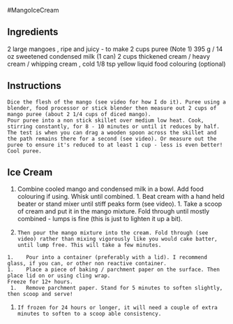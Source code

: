 #MangoIceCream 
## Ingredients
2 large mangoes , ripe and juicy - to make 2 cups puree (Note 1)
395 g / 14 oz sweetened condensed milk (1 can)
 2 cups thickened cream / heavy cream / whipping cream , cold
1/8 tsp yellow liquid food colouring (optional) 
## Instructions
    Dice the flesh of the mango (see video for how I do it). Puree using a blender, food processor or stick blender then measure out 2 cups of mango puree (about 2 1/4 cups of diced mango).
    Pour puree into a non stick skillet over medium low heat. Cook, stirring constantly, for 8 - 10 minutes or until it reduces by half. The test is when you can drag a wooden spoon across the skillet and the path remains there for a second (see video). Or measure out the puree to ensure it's reduced to at least 1 cup - less is even better!
    Cool puree.

## Ice Cream

   1.  Combine cooled mango and condensed milk in a bowl. Add food colouring if using. Whisk until combined.
      1.  Beat cream with a hand held beater or stand mixer until stiff peaks form (see video).
      1.  Take a scoop of cream and put it in the mango mixture. Fold through until mostly combined - lumps is fine (this is just to lighten it up a bit).
   1.     Then pour the mango mixture into the cream. Fold through (see video) rather than mixing vigorously like you would cake batter, until lump free. This will take a few minutes.
    1.    Pour into a container (preferably with a lid). I recommend glass, if you can, or other non reactive container.
    1.    Place a piece of baking / parchment paper on the surface. Then place lid on or using cling wrap.
    Freeze for 12+ hours.
     1.   Remove parchment paper. Stand for 5 minutes to soften slightly, then scoop and serve!
   1.     If frozen for 24 hours or longer, it will need a couple of extra minutes to soften to a scoop able consistency.
